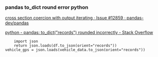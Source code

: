 ###  pandas to_dict round error python


[cross section coercion with output iterating · Issue #12859 · pandas-dev/pandas](https://github.com/pandas-dev/pandas/issues/12859 "cross section coercion with output iterating · Issue #12859 · pandas-dev/pandas")



[python - pandas: to_dict(&quot;records&quot;) rounded incorrectly - Stack Overflow](https://stackoverflow.com/questions/45065253/pandas-to-dictrecords-rounded-incorrectly "python - pandas: to_dict(&quot;records&quot;) rounded incorrectly - Stack Overflow")


 

```
    import json
    return json.loads(df.to_json(orient="records"))
vehicle_gps = json.loads(vehicle_data.to_json(orient="records"))
```
